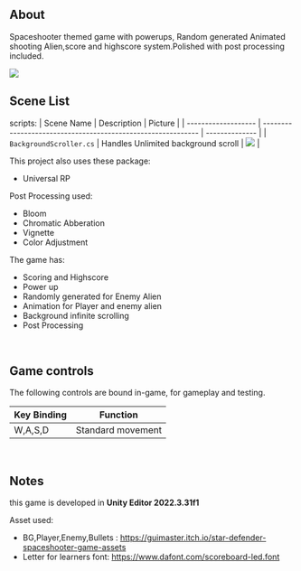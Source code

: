 ## About
Spaceshooter themed game with powerups, Random generated Animated shooting Alien,score and highscore system.Polished with post processing included.

<tbody>
    <tr>
      <td><img src="https://github.com/kelvin-wu13/kelvin-wu13/blob/main/GIF/SpaceShooter.gif"/></td>
    </tr>
  
<br>

## Scene List
scripts:
|  Scene Name       | Description                                                  | Picture |
| ------------------- | ------------------------------------------------------------ | -------------- |
| `BackgroundScroller.cs` | Handles Unlimited background scroll | <tbody>
    <tr>
      <td><img src="https://github.com/kelvin-wu13/kelvin-wu13/blob/main/GIF/SpaceShooter.gif"/></td>
    </tr> |


This project also uses these package:
- Universal RP

Post Processing used:
- Bloom
- Chromatic Abberation
- Vignette
- Color Adjustment

The game has:
- Scoring and Highscore 
- Power up
- Randomly generated for Enemy Alien
- Animation for Player and enemy alien
- Background infinite scrolling
- Post Processing 

<br>

## Game controls
The following controls are bound in-game, for gameplay and testing.

| Key Binding       | Function          |
| ----------------- | ----------------- |
| W,A,S,D           | Standard movement |

<br>

## Notes
this game is developed in **Unity Editor 2022.3.31f1**

Asset used:
- BG,Player,Enemy,Bullets : https://guimaster.itch.io/star-defender-spaceshooter-game-assets
- Letter for learners font: https://www.dafont.com/scoreboard-led.font
